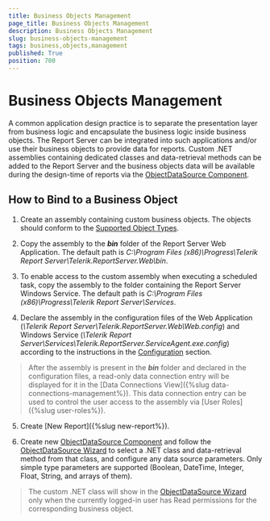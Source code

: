 ```yaml
---
title: Business Objects Management
page_title: Business Objects Management
description: Business Objects Management
slug: business-objects-management
tags: business,objects,management
published: True
position: 700
---
```


# Business Objects Management



A common application design practice is to separate the presentation layer from business logic and encapsulate the business logic inside business objects. The Report Server can be integrated into such applications and/or use their business objects to provide data for reports. Custom .NET assemblies containing dedicated classes and data-retrieval methods can be added to the Report Server and the business objects data will be available during the design-time of reports via the [ObjectDataSource Component](https://docs.telerik.com/reporting/objectdatasource).

## How to Bind to a Business Object

1. Create an assembly containing custom business objects. The objects should conform to the [Supported Object Types](https://docs.telerik.com/reporting/objectdatasource#supported-object-types).

2. Copy the assembly to the **_bin_** folder of the Report Server Web Application. The default path is _C:\Program Files (x86)\Progress\Telerik Report Server\Telerik.ReportServer.Web\bin_.

3. To enable access to the custom assembly when executing a scheduled task, copy the assembly to the folder containing the Report Server Windows Service. The default path is _C:\Program Files (x86)\Progress\Telerik Report Server\Services_.

4. Declare the assembly in the configuration files of the Web Application (_\Telerik Report Server\Telerik.ReportServer.Web\Web.config_) and Windows Service (_\Telerik Report Server\Services\Telerik.ReportServer.ServiceAgent.exe.config_) according to the instructions in the [Configuration](https://docs.telerik.com/reporting/objectdatasource#configuration) section.
>After the assembly is present in the **_bin_** folder and declared in the configuration files, a read-only data connection entry will be displayed for it in the [Data Connections View]({%slug data-connections-management%}). This data connection entry can be used to control the user access to the assembly via [User Roles]({%slug user-roles%}).

5. Create [New Report]({%slug new-report%}).

6. Create new [ObjectDataSource Component](https://docs.telerik.com/reporting/objectdatasource) and follow the [ObjectDataSource Wizard](https://docs.telerik.com/reporting/objectdatasource-wizard) to select a .NET class and data-retrieval method from that class, and configure any data source parameters. Only simple type parameters are supported (Boolean, DateTime, Integer, Float, String, and arrays of them).
>The custom .NET class will show in the [ObjectDataSource Wizard](https://docs.telerik.com/reporting/objectdatasource-wizard) only when the currently logged-in user has Read permissions for the corresponding business object.
